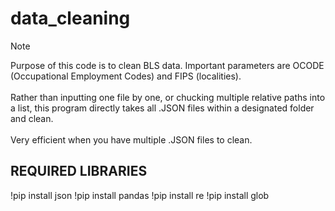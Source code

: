 # data_cleaning
> [!NOTE]
Purpose of this code is to clean BLS data. Important parameters are OCODE (Occupational Employment Codes) and FIPS (localities). <br />
<br />Rather than inputting one file by one, or chucking multiple relative paths into a list, this program directly takes all .JSON files within a designated folder and clean.<br />
<br />Very efficient when you have multiple .JSON files to clean.<br />

## REQUIRED LIBRARIES
!pip install json
!pip install pandas
!pip install re
!pip install glob
